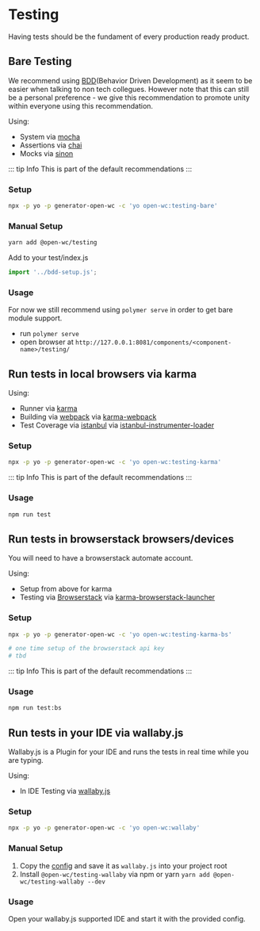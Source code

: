 # Testing

Having tests should be the fundament of every production ready product.

## Bare Testing
We recommend using [BDD](https://en.wikipedia.org/wiki/Behavior-driven_development)(Behavior Driven Development) as it seem to be easier when talking to non tech collegues. However note that this can still be a personal preference - we give this recommendation to promote unity within everyone using this recommendation.

Using:
- System via [mocha](https://mochajs.org/)
- Assertions via [chai](https://www.chaijs.com/)
- Mocks via [sinon](https://sinonjs.org/)

::: tip Info
This is part of the default recommendations
:::

### Setup
```bash
npx -p yo -p generator-open-wc -c 'yo open-wc:testing-bare'
```

### Manual Setup
```bash
yarn add @open-wc/testing
```

Add to your test/index.js
```js
import '../bdd-setup.js';
```

### Usage
For now we still recommend using `polymer serve` in order to get bare module support.
- run `polymer serve`
- open browser at `http://127.0.0.1:8081/components/<component-name>/testing/`



## Run tests in local browsers via karma
Using:
- Runner via [karma](https://karma-runner.github.io/)
- Building via [webpack](https://webpack.js.org/) via [karma-webpack](https://github.com/webpack-contrib/karma-webpack)
- Test Coverage via [istanbul](https://istanbul.js.org/) via [istanbul-instrumenter-loader](https://github.com/webpack-contrib/istanbul-instrumenter-loader)

### Setup
```bash
npx -p yo -p generator-open-wc -c 'yo open-wc:testing-karma'
```

::: tip Info
This is part of the default recommendations
:::

### Usage
```bash
npm run test
```



## Run tests in browserstack browsers/devices
You will need to have a browserstack automate account.

Using:
- Setup from above for karma
- Testing via [Browserstack](https://www.browserstack.com/) via [karma-browserstack-launcher](https://github.com/karma-runner/karma-browserstack-launcher)

### Setup
```bash
npx -p yo -p generator-open-wc -c 'yo open-wc:testing-karma-bs'

# one time setup of the browserstack api key
# tbd
```

::: tip Info
This is part of the default recommendations
:::

### Usage
```bash
npm run test:bs
```



## Run tests in your IDE via wallaby.js
Wallaby.js is a Plugin for your IDE and runs the tests in real time while you are typing.

Using:
- In IDE Testing via [wallaby.js](https://wallabyjs.com/)

### Setup
```bash
npx -p yo -p generator-open-wc -c 'yo open-wc:wallaby'
```

### Manual Setup
1. Copy the [config](https://github.com/open-wc/open-wc/blob/master/packages/generator-open-wc/generators/testing-wallaby/templates/static/wallaby.js) and save it as `wallaby.js` into your project root
1. Install `@open-wc/testing-wallaby` via npm or yarn `yarn add @open-wc/testing-wallaby --dev`

### Usage
Open your wallaby.js supported IDE and start it with the provided config.
